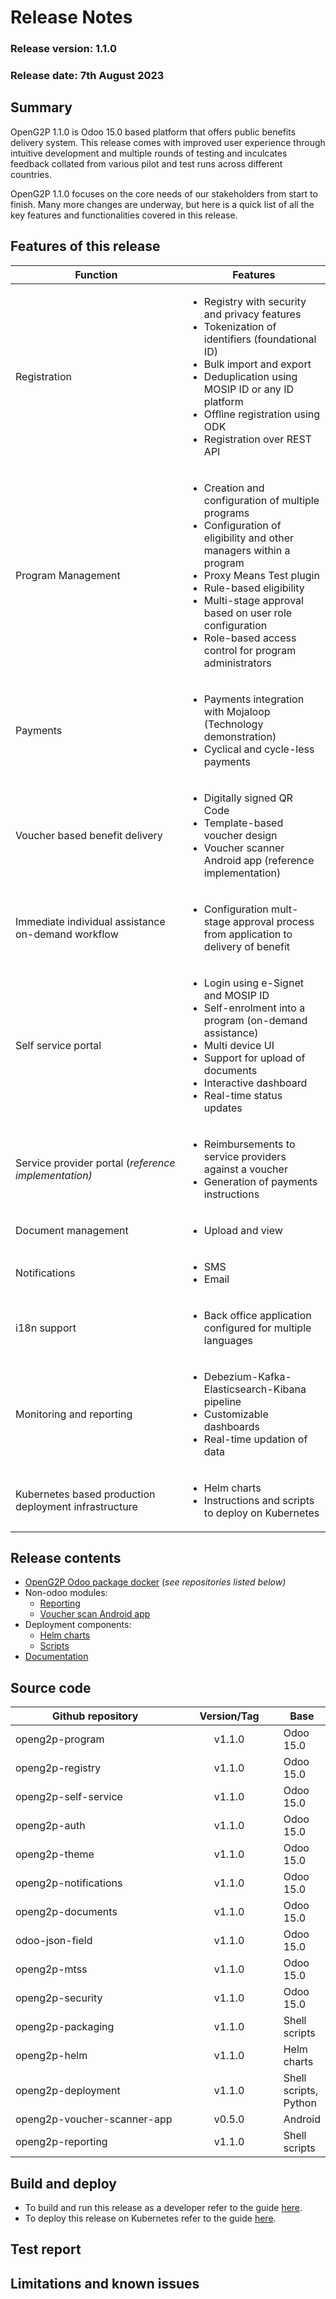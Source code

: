 # Release Notes

### Release version: 1.1.0

### Release date: 7th August 2023

## Summary

OpenG2P 1.1.0 is Odoo 15.0 based platform that offers public benefits delivery system. This release comes with improved user experience through intuitive development and multiple rounds of testing and inculcates feedback collated from various pilot and test runs across different countries.

OpenG2P 1.1.0 focuses on the core needs of our stakeholders from start to finish. Many more changes are underway, but here is a quick list of all the key features and functionalities covered in this release.

## Features of this release

<table><thead><tr><th width="258.66666666666663">Function</th><th>Features</th></tr></thead><tbody><tr><td>Registration</td><td><ul><li>Registry with security and privacy features</li><li>Tokenization of identifiers (foundational ID)</li><li>Bulk import and export</li><li>Deduplication using MOSIP ID or any ID platform</li><li>Offline registration using ODK</li><li>Registration over REST API</li></ul></td></tr><tr><td>Program Management</td><td><ul><li>Creation and configuration of multiple programs</li><li>Configuration of eligibility and other managers within a program</li><li>Proxy Means Test plugin</li><li>Rule-based eligibility</li><li>Multi-stage approval based on user role configuration</li><li>Role-based access control for program administrators</li></ul></td></tr><tr><td>Payments</td><td><ul><li>Payments integration with Mojaloop (Technology demonstration)</li><li>Cyclical and cycle-less payments</li></ul></td></tr><tr><td>Voucher based benefit delivery</td><td><ul><li>Digitally signed QR Code</li><li>Template-based voucher design</li><li>Voucher scanner Android app (reference implementation)</li></ul></td></tr><tr><td>Immediate individual assistance on-demand workflow</td><td><ul><li>Configuration mult-stage approval process from application to delivery of benefit</li></ul></td></tr><tr><td>Self service portal</td><td><ul><li>Login using e-Signet and MOSIP ID</li><li>Self-enrolment into a program (on-demand assistance)</li><li>Multi device UI</li><li>Support for upload of documents</li><li>Interactive dashboard</li><li>Real-time status updates</li></ul></td></tr><tr><td>Service provider portal (<em>reference implementation)</em></td><td><ul><li>Reimbursements to service providers against a voucher</li><li>Generation of payments instructions</li></ul></td></tr><tr><td>Document management</td><td><ul><li>Upload and view</li></ul></td></tr><tr><td>Notifications</td><td><ul><li>SMS</li><li>Email</li></ul></td></tr><tr><td>i18n support</td><td><ul><li>Back office application configured for multiple languages</li></ul></td></tr><tr><td>Monitoring and reporting</td><td><ul><li>Debezium-Kafka-Elasticsearch-Kibana pipeline</li><li>Customizable dashboards</li><li>Real-time updation of data</li></ul></td></tr><tr><td>Kubernetes based production deployment infrastructure</td><td><ul><li>Helm charts</li><li>Instructions and scripts to deploy on Kubernetes</li></ul></td></tr></tbody></table>

## Release contents

* [OpenG2P Odoo package docker](https://hub.docker.com/layers/openg2p/openg2p-odoo-package/1.1.0/images/sha256-d9f39eb05ff11e00d5c31df045d1bcb164f8b9eaab124ec2b596cb959e29d43b?context=explore) (_see repositories listed below)_
* Non-odoo modules:
  * [Reporting](https://github.com/OpenG2P/openg2p-reporting/tree/1.1.0)
  * [Voucher scan Android app](https://github.com/OpenG2P/openg2p-voucher-scanner-app/releases/tag/v0.5.0)
* Deployment components:
  * [Helm charts](https://github.com/OpenG2P/openg2p-helm/tree/1.1.0)
  * [Scripts](https://github.com/OpenG2P/openg2p-deployment/tree/1.1.0)
* [Documentation](https://docs.openg2p.org/v/1.1)

## Source code

<table><thead><tr><th width="297.3333333333333">Github repository</th><th width="153" align="center">Version/Tag</th><th>Base</th></tr></thead><tbody><tr><td>openg2p-program</td><td align="center">v1.1.0</td><td>Odoo 15.0</td></tr><tr><td>openg2p-registry</td><td align="center">v1.1.0</td><td>Odoo 15.0</td></tr><tr><td>openg2p-self-service</td><td align="center">v1.1.0</td><td>Odoo 15.0</td></tr><tr><td>openg2p-auth</td><td align="center">v1.1.0</td><td>Odoo 15.0</td></tr><tr><td>openg2p-theme</td><td align="center">v1.1.0</td><td>Odoo 15.0</td></tr><tr><td>openg2p-notifications</td><td align="center">v1.1.0</td><td>Odoo 15.0</td></tr><tr><td>openg2p-documents</td><td align="center">v1.1.0</td><td>Odoo 15.0</td></tr><tr><td>odoo-json-field</td><td align="center">v1.1.0</td><td>Odoo 15.0</td></tr><tr><td>openg2p-mtss</td><td align="center">v1.1.0</td><td>Odoo 15.0</td></tr><tr><td>openg2p-security</td><td align="center">v1.1.0</td><td>Odoo 15.0</td></tr><tr><td>openg2p-packaging</td><td align="center">v1.1.0</td><td>Shell scripts</td></tr><tr><td>openg2p-helm</td><td align="center">v1.1.0</td><td>Helm charts</td></tr><tr><td>openg2p-deployment</td><td align="center">v1.1.0</td><td>Shell scripts, Python</td></tr><tr><td>openg2p-voucher-scanner-app</td><td align="center">v0.5.0</td><td>Android</td></tr><tr><td>openg2p-reporting</td><td align="center">v1.1.0</td><td>Shell scripts</td></tr></tbody></table>

## Build and deploy

* To build and run this release as a developer refer to the guide [here](<../../guides/developer-guides/getting-started (1).md>).
* To deploy this release on Kubernetes refer to the guide [here](../../guides/deployment-guide/deployment-on-kubernetes/).

## Test report

## Limitations and known issues

